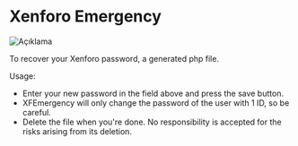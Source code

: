 # Xenforo Emergency
![Açıklama](https://dev.paytr.com/user/pages/14.moduller/07.xenforo/features-xenforo.png)

To recover your Xenforo password, a generated php file.

Usage:
- Enter your new password in the field above and press the save button.
- XFEmergency will only change the password of the user with 1 ID, so be careful.
- Delete the file when you're done. No responsibility is accepted for the risks arising from its deletion.
